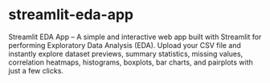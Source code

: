 # streamlit-eda-app
Streamlit EDA App – A simple and interactive web app built with Streamlit for performing Exploratory Data Analysis (EDA). Upload your CSV file and instantly explore dataset previews, summary statistics, missing values, correlation heatmaps, histograms, boxplots, bar charts, and pairplots with just a few clicks.

